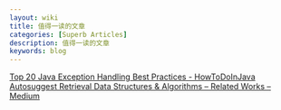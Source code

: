 ```yaml
---
layout: wiki
title: 值得一读的文章 
categories: [Superb Articles]
description: 值得一读的文章
keywords: blog
---
```


[Top 20 Java Exception Handling Best Practices - HowToDoInJava](https://howtodoinjava.com/best-practices/java-exception-handling-best-practices/)
[Autosuggest Retrieval Data Structures & Algorithms – Related Works – Medium](https://medium.com/related-works-inc/autosuggest-retrieval-data-structures-algorithms-3a902c74ffc8)
